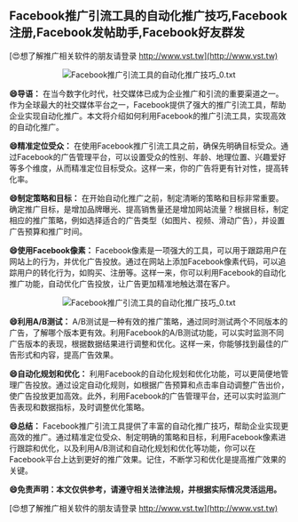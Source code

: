 ## **Facebook推广引流工具的自动化推广技巧,Facebook注册,Facebook发帖助手,Facebook好友群发**

[😍想了解推广相关软件的朋友请登录 http://www.vst.tw](http://www.vst.tw)

 <center><img src="https://vst.tw/MP4/tuiguang/png/0.png" alt="Facebook推广引流工具的自动化推广技巧_0.txt"></center>

**😄导语：**
在当今数字化时代，社交媒体已成为企业推广和引流的重要渠道之一。作为全球最大的社交媒体平台之一，Facebook提供了强大的推广引流工具，帮助企业实现自动化推广。本文将介绍如何利用Facebook的推广引流工具，实现高效的自动化推广。

**😄精准定位受众：**
在使用Facebook推广引流工具之前，确保先明确目标受众。通过Facebook的广告管理平台，可以设置受众的性别、年龄、地理位置、兴趣爱好等多个维度，从而精准定位目标受众。这样一来，你的广告将更有针对性，提高转化率。

**😄制定策略和目标：**
在开始自动化推广之前，制定清晰的策略和目标非常重要。确定推广目标，是增加品牌曝光、提高销售量还是增加网站流量？根据目标，制定相应的推广策略，例如选择适合的广告类型（如图片、视频、滑动广告），并设置广告预算和推广时间。

**😄使用Facebook像素：**
Facebook像素是一项强大的工具，可以用于跟踪用户在网站上的行为，并优化广告投放。通过在网站上添加Facebook像素代码，可以追踪用户的转化行为，如购买、注册等。这样一来，你可以利用Facebook的自动化推广功能，自动优化广告投放，让广告更加精准地触达潜在客户。

 <center><img src="https://vst.tw/MP4/tuiguang/png/4.png" alt="Facebook推广引流工具的自动化推广技巧_0.txt"></center>

**😄利用A/B测试：**
A/B测试是一种有效的推广策略，通过同时测试两个不同版本的广告，了解哪个版本更有效。利用Facebook的A/B测试功能，可以实时监测不同广告版本的表现，根据数据结果进行调整和优化。这样一来，你能够找到最佳的广告形式和内容，提高广告效果。

**😄自动化规划和优化：**
利用Facebook的自动化规划和优化功能，可以更简便地管理广告投放。通过设定自动化规则，如根据广告预算和点击率自动调整广告出价，使广告投放更加高效。此外，利用Facebook的广告管理平台，还可以实时监测广告表现和数据指标，及时调整优化策略。

**😄总结：**
Facebook推广引流工具提供了丰富的自动化推广技巧，帮助企业实现更高效的推广。通过精准定位受众、制定明确的策略和目标，利用Facebook像素进行跟踪和优化，以及利用A/B测试和自动化规划和优化等功能，你可以在Facebook平台上达到更好的推广效果。记住，不断学习和优化是提高推广效果的关键。

**😄免责声明：本文仅供参考，请遵守相关法律法规，并根据实际情况灵活运用。**

[😍想了解推广相关软件的朋友请登录 http://www.vst.tw](http://www.vst.tw)




